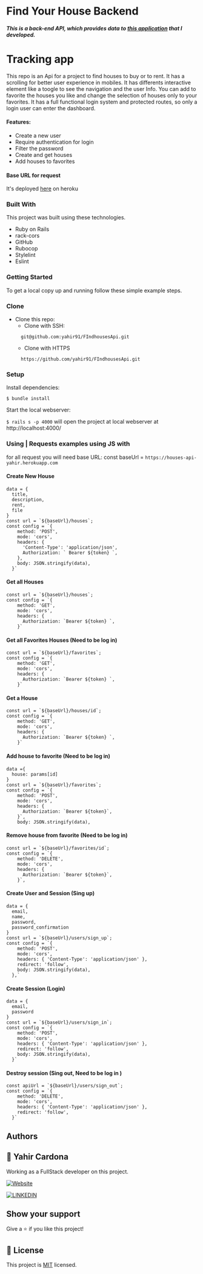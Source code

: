 # Find Your House Backend

##### This is a back-end API, which provides data to [this application](https://github.com/yahir91/frontend_houses) that I developed.

# Tracking app

This repo is an Api for a project to find houses to buy or to rent. It has a scrolling for better user experience in mobiles. It has differents interactive element like a toogle to see the navigation and the user Info. You can add to favorite the houses you like and change the selection of houses only to your favorites. It has a full functional login system and protected routes, so only a login user can enter the dashboard.

#### Features:
- Create a new user
- Require authentication for login
- Filter the password
- Create and get houses
- Add houses to favorites

#### Base URL for request
It's deployed [here]() on heroku

### Built With
This project was built using these technologies.
* Ruby on Rails
* rack-cors
* GitHub
* Rubocop
* Stylelint
* Eslint


### Getting Started
To get a local copy up and running follow these simple example steps.

### Clone
* Clone this repo:
  - Clone with SSH:
  ```
    git@github.com:yahir91/FIndhousesApi.git
  ```
  - Clone with HTTPS
  ```
    https://github.com/yahir91/FIndhousesApi.git
  ```

### Setup

Install dependencies:

```
$ bundle install
```

Start the local webserver:

```$ rails s -p 4000``` will open the project at local webserver at http://localhost:4000/ 

### Using | Requests examples using JS with

for all request you will need base URL:
const baseUrl = `https://houses-api-yahir.herokuapp.com`


#### Create New House
```
data = {
  title,
  description,
  rent,
  file
}
const url = `${baseUrl}/houses`;
const config = `{
    method: 'POST',
    mode: 'cors',
    headers: {
      'Content-Type': 'application/json',
      Authorization: ` Bearer ${token} `,
    },
    body: JSON.stringify(data),
  }`
```

#### Get all Houses
```
const url = `${baseUrl}/houses`;
const config = `{
    method: 'GET',
    mode: 'cors',
    headers: {
      Authorization: `Bearer ${token} `,
    }`
```

#### Get all Favorites Houses (Need to be log in)
```
const url = `${baseUrl}/favorites`;
const config = `{
    method: 'GET',
    mode: 'cors',
    headers: {
      Authorization: `Bearer ${token} `,
    }`
```
#### Get a House
```
const url = `${baseUrl}/houses/id`;
const config = `{
    method: 'GET',
    mode: 'cors',
    headers: {
      Authorization: `Bearer ${token} `,
    }`
```

#### Add house to favorite (Need to be log in)
```
data ={
  house: params[id]
}
const url = `${baseUrl}/favorites`;
const config = `{
    method: 'POST',
    mode: 'cors',
    headers: {
      Authorization: `Bearer ${token}`,
    }`,
    body: JSON.stringify(data), 
```
#### Remove house from favorite (Need to be log in)
```
const url = `${baseUrl}/favorites/id`;
const config = `{
    method: 'DELETE',
    mode: 'cors',
    headers: {
      Authorization: `Bearer ${token}`,
    }`,
```

#### Create User and Session (Sing up)
```
data = {
  email,
  name,
  password,
  password_confirmation
}
const url = `${baseUrl}/users/sign_up`;
const config = `{
    method: 'POST',
    mode: 'cors',
    headers: { 'Content-Type': 'application/json' },
    redirect: 'follow',
    body: JSON.stringify(data),
  },`
```

#### Create Session (Login)
```
data = {
  email,
  password
}
const url = `${baseUrl}/users/sign_in`;
const config = `{
    method: 'POST',
    mode: 'cors',
    headers: { 'Content-Type': 'application/json' },
    redirect: 'follow',
    body: JSON.stringify(data),
  }`
```

#### Destroy session (Sing out, Need to be log in ) 
```
const apiUrl = `${baseUrl}/users/sign_out`;
const config = `{
    method: 'DELETE',
    mode: 'cors',
    headers: { 'Content-Type': 'application/json' },
    redirect: 'follow',
  }`
```

## Authors

## 👤 **Yahir Cardona**
Working as a FullStack developer on this project.

 [![Website](https://img.shields.io/badge/-Website-black?style=for-the-badge&logo=Julia&logoColor=white)](https://yahir91.github.io/yahir-cardona.github.io/)

 [![LINKEDIN](https://img.shields.io/badge/-LINKEDIN-0077B5?style=for-the-badge&logo=Linkedin&logoColor=white)](https://www.linkedin.com/in/yahir-cardona/)

## Show your support

Give a :star: if you like this project!

## 📝 License

This project is [MIT](https://opensource.org/licenses/MIT) licensed.
